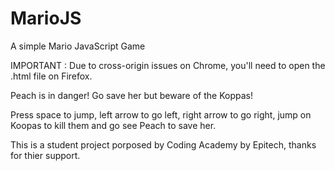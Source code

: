 # MarioJS
A simple Mario JavaScript Game

IMPORTANT : Due to cross-origin issues on Chrome, you'll need to open the .html file on Firefox.

Peach is in danger! Go save her but beware of the Koppas!

Press space to jump, left arrow to go left, right arrow to go right, jump on Koopas to kill them and go see Peach to save her.

This is a student project porposed by Coding Academy by Epitech, thanks for thier support.

